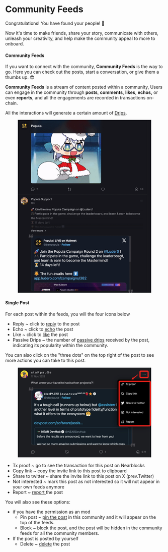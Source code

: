 # Community Feeds

Congratulations! You have found your people! 👋&#x20;

Now it's time to make friends, share your story, communicate with others, unleash your creativity, and help make the community appeal to more to onboard.

#### Community Feeds

If you want to connect with the community, **Community Feeds** is the way to go. Here you can check out the posts, start a conversation, or give them a thumbs up. 😎

**Community Feeds** is a stream of content posted within a community, Users can engage in the community through **posts**, **comments**, **likes**, **echos,** or even **reports**, and all the engagements are recorded in transactions on-chain.

All the interactions will generate a certain amount of [Drips](https://www.notion.so/5-Drips-Drip-Royalties-c65860c21a0e45cfa59d5dda0b35e131?pvs=21).

<figure><img src="../.gitbook/assets/Kapture 2023-12-08 at 13.55.56.gif" alt=""><figcaption></figcaption></figure>

#### Single Post

For each post within the feeds, you will the four icons below

* Reply \~ click to [reply](comment.md) to the post
* Echo \~ click to [echo](echo.md) the post
* Like \~ click to [like](like.md) the post
* Passive Drips \~ the number of [passive drips](../drips-and-drip-royalties/earn-drips.md#passive-drips) received by the post, indicating its popularity within the community.

You can also click on the "three dots" on the top right of the post to see more actions you can take to this post.

<figure><img src="../.gitbook/assets/image (4).png" alt=""><figcaption></figcaption></figure>

* Tx proof \~ go to see the transaction for this post on Nearblocks
* Copy link \~ copy the invite link to this post to clipboard
* Share to twitter \~ share the invite link to this post on X (prev.Twitter)
* Not interested \~ mark this post as not interested so it will not appear in your own feeds anymore
* Report \~ [report](report-and-delete.md)[ ](report-and-delete.md#report)the post

You will also see these options:

* if you have the permission as an mod
  * Pin post \~ [pin the post](../community-builders/manage-communities.md#pinned-posts) in this community and it will appear on the top of the feeds.
  * Block \~ block the post, and the post will be hidden in the community feeds for all the community members.
* If the post is posted by yourself
  * Delete \~ [delete](report-and-delete.md#delete) the post
